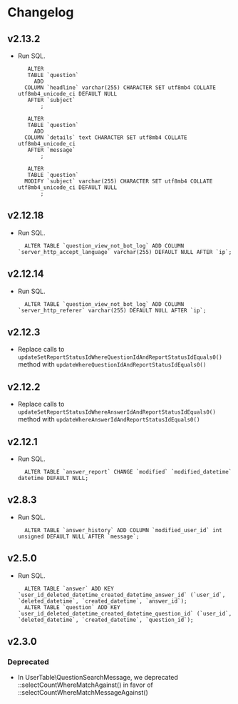 # Changelog

## v2.13.2

- Run SQL.

		 ALTER
		 TABLE `question`
		   ADD
		COLUMN `headline` varchar(255) CHARACTER SET utf8mb4 COLLATE utf8mb4_unicode_ci DEFAULT NULL
		 AFTER `subject`
			 ;

		 ALTER
		 TABLE `question`
		   ADD
		COLUMN `details` text CHARACTER SET utf8mb4 COLLATE utf8mb4_unicode_ci
		 AFTER `message`
			 ;

		 ALTER
		 TABLE `question`
		MODIFY `subject` varchar(255) CHARACTER SET utf8mb4 COLLATE utf8mb4_unicode_ci DEFAULT NULL
			 ;

## v2.12.18

- Run SQL.

		ALTER TABLE `question_view_not_bot_log` ADD COLUMN `server_http_accept_language` varchar(255) DEFAULT NULL AFTER `ip`;

## v2.12.14

- Run SQL.

		ALTER TABLE `question_view_not_bot_log` ADD COLUMN `server_http_referer` varchar(255) DEFAULT NULL AFTER `ip`;

## v2.12.3

- Replace calls to `updateSetReportStatusIdWhereQuestionIdAndReportStatusIdEquals0()` method with `updateWhereQuestionIdAndReportStatusIdEquals0()`

## v2.12.2

- Replace calls to `updateSetReportStatusIdWhereAnswerIdAndReportStatusIdEquals0()` method with `updateWhereAnswerIdAndReportStatusIdEquals0()`

## v2.12.1

- Run SQL.

		ALTER TABLE `answer_report` CHANGE `modified` `modified_datetime` datetime DEFAULT NULL;

## v2.8.3

- Run SQL.

		ALTER TABLE `answer_history` ADD COLUMN `modified_user_id` int unsigned DEFAULT NULL AFTER `message`;

## v2.5.0

- Run SQL.

		ALTER TABLE `answer` ADD KEY `user_id_deleted_datetime_created_datetime_answer_id` (`user_id`, `deleted_datetime`, `created_datetime`, `answer_id`);
		ALTER TABLE `question` ADD KEY `user_id_deleted_datetime_created_datetime_question_id` (`user_id`, `deleted_datetime`, `created_datetime`, `question_id`);

## v2.3.0

### Deprecated 

- In UserTable\QuestionSearchMessage, we deprecated ::selectCountWhereMatchAgainst() in favor of ::selectCountWhereMatchMessageAgainst()
